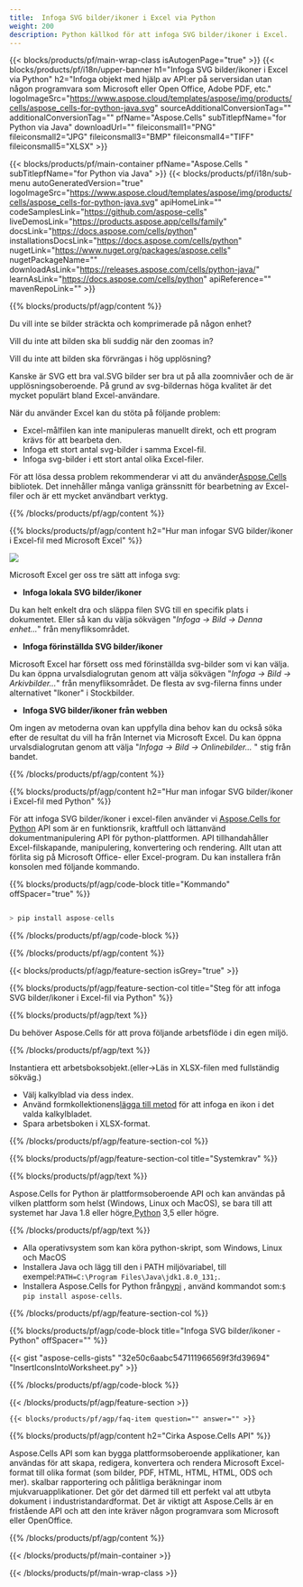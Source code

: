 ```yaml
---
title:  Infoga SVG bilder/ikoner i Excel via Python
weight: 200
description: Python källkod för att infoga SVG bilder/ikoner i Excel.
---
```

{{< blocks/products/pf/main-wrap-class isAutogenPage="true" >}}
{{< blocks/products/pf/i18n/upper-banner h1="Infoga SVG bilder/ikoner i Excel via Python" h2="Infoga objekt med hjälp av API:er på serversidan utan någon programvara som Microsoft eller Open Office, Adobe PDF, etc." logoImageSrc="https://www.aspose.cloud/templates/aspose/img/products/cells/aspose_cells-for-python-java.svg" sourceAdditionalConversionTag="" additionalConversionTag="" pfName="Aspose.Cells" subTitlepfName="for Python via Java" downloadUrl="" fileiconsmall1="PNG" fileiconsmall2="JPG" fileiconsmall3="BMP" fileiconsmall4="TIFF" fileiconsmall5="XLSX" >}}

{{< blocks/products/pf/main-container pfName="Aspose.Cells " subTitlepfName="for Python via Java" >}}
{{< blocks/products/pf/i18n/sub-menu autoGeneratedVersion="true" logoImageSrc="https://www.aspose.cloud/templates/aspose/img/products/cells/aspose_cells-for-python-java.svg" apiHomeLink="" codeSamplesLink="https://github.com/aspose-cells" liveDemosLink="https://products.aspose.app/cells/family" docsLink="https://docs.aspose.com/cells/python" installationsDocsLink="https://docs.aspose.com/cells/python" nugetLink="https://www.nuget.org/packages/aspose.cells" nugetPackageName="" downloadAsLink="https://releases.aspose.com/cells/python-java/" learnAsLink="https://docs.aspose.com/cells/python" apiReference="" mavenRepoLink="" >}}

{{% blocks/products/pf/agp/content %}}

Du vill inte se bilder sträckta och komprimerade på någon enhet?

Vill du inte att bilden ska bli suddig när den zoomas in?

Vill du inte att bilden ska förvrängas i hög upplösning?

Kanske är SVG ett bra val.SVG bilder ser bra ut på alla zoomnivåer och de är upplösningsoberoende. På grund av svg-bildernas höga kvalitet är det mycket populärt bland Excel-användare.

När du använder Excel kan du stöta på följande problem:

+ Excel-målfilen kan inte manipuleras manuellt direkt, och ett program krävs för att bearbeta den.
+ Infoga ett stort antal svg-bilder i samma Excel-fil.
+ Infoga svg-bilder i ett stort antal olika Excel-filer.

 För att lösa dessa problem rekommenderar vi att du använder[Aspose.Cells](https://products.aspose.com/cells/) bibliotek. Det innehåller många vanliga gränssnitt för bearbetning av Excel-filer och är ett mycket användbart verktyg.

{{% /blocks/products/pf/agp/content %}}

{{% blocks/products/pf/agp/content h2="Hur man infogar SVG bilder/ikoner i Excel-fil med Microsoft Excel" %}}

![](/cells/sv/net/icons/insert-icons-to-excel/sample.png)

Microsoft Excel ger oss tre sätt att infoga svg:

+  **Infoga lokala SVG bilder/ikoner**

Du kan helt enkelt dra och släppa filen SVG till en specifik plats i dokumentet. Eller så kan du välja sökvägen "*Infoga -> Bild -> Denna enhet...*" från menyfliksområdet.

+  **Infoga förinställda SVG bilder/ikoner**

Microsoft Excel har försett oss med förinställda svg-bilder som vi kan välja. Du kan öppna urvalsdialogrutan genom att välja sökvägen "*Infoga -> Bild -> Arkivbilder...*" från menyfliksområdet. De flesta av svg-filerna finns under alternativet "Ikoner" i Stockbilder.

+  **Infoga SVG bilder/ikoner från webben**

Om ingen av metoderna ovan kan uppfylla dina behov kan du också söka efter de resultat du vill ha från Internet via Microsoft Excel. Du kan öppna urvalsdialogrutan genom att välja "*Infoga -> Bild -> Onlinebilder...* " stig från bandet.

{{% /blocks/products/pf/agp/content %}}

{{% blocks/products/pf/agp/content h2="Hur man infogar SVG bilder/ikoner i Excel-fil med Python" %}}

 För att infoga SVG bilder/ikoner i excel-filen använder vi
 [Aspose.Cells for Python](https://pypi.org/project/aspose-cells/) 
 API som är en funktionsrik, kraftfull och lättanvänd dokumentmanipulering API för python-plattformen. API tillhandahåller Excel-filskapande, manipulering, konvertering och rendering. Allt utan att förlita sig på Microsoft Office- eller Excel-program. Du kan installera från konsolen med följande kommando.

{{% blocks/products/pf/agp/code-block title="Kommando" offSpacer="true" %}}

```cs

> pip install aspose-cells

```

{{% /blocks/products/pf/agp/code-block %}}

{{% /blocks/products/pf/agp/content %}}

{{< blocks/products/pf/agp/feature-section isGrey="true" >}}

{{% blocks/products/pf/agp/feature-section-col title="Steg för att infoga SVG bilder/ikoner i Excel-fil via Python" %}}

{{% blocks/products/pf/agp/text %}}

Du behöver Aspose.Cells för att prova följande arbetsflöde i din egen miljö.

{{% /blocks/products/pf/agp/text %}}

Instantiera ett arbetsboksobjekt.(eller->Läs in XLSX-filen med fullständig sökväg.)
+ Välj kalkylblad via dess index.
 + Använd formkollektionens[lägga till metod](https://reference.aspose.com/cells/java/com.aspose.cells/shapecollection#addIcons(int,%20int,%20int,%20int,%20int,%20int,%20byte[],%20byte[])) för att infoga en ikon i det valda kalkylbladet.
+ Spara arbetsboken i XLSX-format.

{{% /blocks/products/pf/agp/feature-section-col %}}

{{% blocks/products/pf/agp/feature-section-col title="Systemkrav" %}}

{{% blocks/products/pf/agp/text %}}

 Aspose.Cells for Python är plattformsoberoende API och kan användas på vilken plattform som helst (Windows, Linux och MacOS), se bara till att systemet har Java 1.8 eller högre,[Python](https://www.python.org/downloads/) 3,5 eller högre.
 
{{% /blocks/products/pf/agp/text %}}

-  Alla operativsystem som kan köra python-skript, som Windows, Linux och MacOS
-  Installera Java och lägg till den i PATH miljövariabel, till exempel:<code>PATH=C:\Program Files\Java\jdk1.8.0_131;</code>.
-  Installera Aspose.Cells for Python från<a href="https://pypi.org/project/aspose-cells/">pypi</a> , använd kommandot som:<code>$ pip install aspose-cells</code>.

{{% /blocks/products/pf/agp/feature-section-col %}}

{{% blocks/products/pf/agp/code-block title="Infoga SVG bilder/ikoner - Python" offSpacer="" %}}

{{< gist "aspose-cells-gists" "32e50c6aabc547111966569f3fd39694" "InsertIconsIntoWorksheet.py" >}}

{{% /blocks/products/pf/agp/code-block %}}

{{< /blocks/products/pf/agp/feature-section >}}

    {{< blocks/products/pf/agp/faq-item question="" answer="" >}}
 

<!-- aboutfile Starts -->

{{% blocks/products/pf/agp/content h2="Cirka Aspose.Cells API" %}}

Aspose.Cells API som kan bygga plattformsoberoende applikationer, kan användas för att skapa, redigera, konvertera och rendera Microsoft Excel-format till olika format (som bilder, PDF, HTML, HTML, HTML, ODS och mer). skalbar rapportering och pålitliga beräkningar inom mjukvaruapplikationer. Det gör det därmed till ett perfekt val att utbyta dokument i industristandardformat. Det är viktigt att Aspose.Cells är en fristående API och att den inte kräver någon programvara som Microsoft eller OpenOffice.

{{% /blocks/products/pf/agp/content %}}



<!-- aboutfile Ends -->
<!--
{{< blocks/products/pf/agp/other-supported-section title="Other Supported Splitting Formats" subTitle="Using C#, One can also split large file into chunks of many other file formats including." >}}

{{< blocks/products/pf/agp/other-supported-section-item href="https://products.aspose.com/cells/net/splitter/ods/" name="ODS" description="OpenDocument Spreadsheet File" >}}
{{< blocks/products/pf/agp/other-supported-section-item href="https://products.aspose.com/cells/net/splitter/xls/" name="XLS" description="Excel Binary Format" >}}
{{< blocks/products/pf/agp/other-supported-section-item href="https://products.aspose.com/cells/net/splitter/xlsb/" name="XLSB" description="Binary Excel Workbook File" >}}
{{< blocks/products/pf/agp/other-supported-section-item href="https://products.aspose.com/cells/net/splitter/xlsm/" name="XLSM" description="Spreadsheet File" >}}

{{< /blocks/products/pf/agp/other-supported-section >}}

-->

{{< /blocks/products/pf/main-container >}}
    
{{< /blocks/products/pf/main-wrap-class >}}
